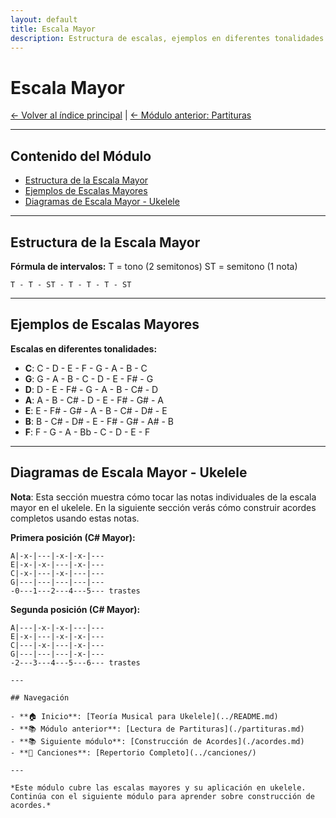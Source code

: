 ```yaml
---
layout: default
title: Escala Mayor
description: Estructura de escalas, ejemplos en diferentes tonalidades
---
```


# Escala Mayor

[← Volver al índice principal](../README.md) | [← Módulo anterior: Partituras](./partituras.md)

---

## Contenido del Módulo

- [Estructura de la Escala Mayor](#estructura-de-la-escala-mayor)
- [Ejemplos de Escalas Mayores](#ejemplos-de-escalas-mayores)
- [Diagramas de Escala Mayor - Ukelele](#diagramas-de-escala-mayor--ukelele)

---

## Estructura de la Escala Mayor

**Fórmula de intervalos:**
T = tono (2 semitonos)
ST = semitono (1 nota)

```
T - T - ST - T - T - T - ST
```

---

## Ejemplos de Escalas Mayores

**Escalas en diferentes tonalidades:**
- **C**: C  - D  - E  - F  - G  - A  - B  - C
- **G**: G  - A  - B  - C  - D  - E  - F# - G
- **D**: D  - E  - F# - G  - A  - B  - C# - D
- **A**: A  - B  - C# - D  - E  - F# - G# - A
- **E**: E  - F# - G# - A  - B  - C# - D# - E
- **B**: B  - C# - D# - E  - F# - G# - A# - B
- **F**: F  - G  - A  - Bb - C  - D  - E  - F

---

## Diagramas de Escala Mayor - Ukelele

**Nota**: Esta sección muestra cómo tocar las notas individuales de la escala mayor en el ukelele. En la siguiente sección verás cómo construir acordes completos usando estas notas.

**Primera posición (C# Mayor):**
```
A|-x-|---|-x-|-x-|---
E|-x-|-x-|---|-x-|---
C|-x-|---|-x-|---|---
G|---|---|---|---|---
-0---1---2---4---5--- trastes
```

**Segunda posición (C# Mayor):**
```
A|---|-x-|-x-|---|---
E|-x-|---|-x-|-x-|---
C|---|-x-|---|-x-|---
G|---|---|---|-x-|---
-2---3---4---5---6--- trastes

---

## Navegación

- **🏠 Inicio**: [Teoría Musical para Ukelele](../README.md)
- **📚 Módulo anterior**: [Lectura de Partituras](./partituras.md)
- **📚 Siguiente módulo**: [Construcción de Acordes](./acordes.md)
- **🎵 Canciones**: [Repertorio Completo](../canciones/)

---

*Este módulo cubre las escalas mayores y su aplicación en ukelele. Continúa con el siguiente módulo para aprender sobre construcción de acordes.*